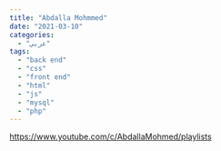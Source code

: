 ```yaml
---
title: "Abdalla Mohmmed"
date: "2021-03-10"
categories:
  - "عربي"
tags:
  - "back end"
  - "css"
  - "front end"
  - "html"
  - "js"
  - "mysql"
  - "php"
---
```


https://www.youtube.com/c/AbdallaMohmed/playlists
